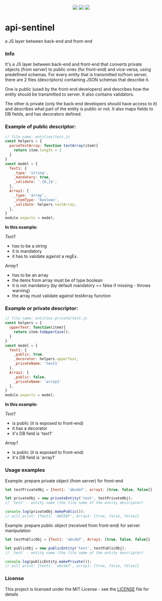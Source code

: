 <p align="center">
  <img src="https://img.shields.io/badge/version-v0.1.0-brightgreen.svg">
  <img src="https://img.shields.io/badge/tests-6/6-orange.svg">
  <img src="https://img.shields.io/badge/license-MIT-blue.svg">
</p>

# api-sentinel
a JS layer between back-end and front-end

### Info
It's a JS layer between back-end and front-end that converts private objects (from server) to public ones (for front-end) and vice-versa, using predefined schemas. For every entity that is transmitted to/from server, there are 2 files (descriptors) containing JSON schemas that describe it.

One is public (used by the front-end developers) and describes how the entity should be transmitted to server. It also contains validators.

The other is private (only the back-end developers should have access to it) and describes what part of the entity is public or not. It also maps fields to DB fields, and has decorators defined.

### Example of public descriptor:
```javascript
// file name: entities/test.js
const helpers = {
  parseTestArray: function testArray(item){
    return item.length > 2
  }
}
const model = {
  Text1: {
    _type: 'string',
    _mandatory: true,
    _validate: '.{6,}$',
  },
  Array1: {
    _type: 'array',
    _itemType: 'boolean',
    _validate: helpers.testArray,
  },
}
module.exports = model;
```

**In this example:**

_Text1_
+ has to be a string
+ it is mandatory
+ it has to validate against a regEx.

_Array1_
+ has to be an array
+ the items from array must be of type boolean
+ it is not mandatory (by default mandatory == false if missing - throws warning)
+ the array must validate against testArray function


### Example or private descriptor:
```javascript
// file name: entities-private/test.js
const helpers = {
  upperText: function(item){
    return item.toUpperCase();
  }
}
const model = {
  Text1: {
    _public: true,
    _decorator: helpers.upperText,
    _privateName: 'text1'
  },
  Array1: {
    _public: false,
    _privateName: 'array1'
  },
}
module.exports = model;
```

**In this example:**

_Text1_
+ is public (it is exposed to front-end)
+ it has a decorator
+ it's DB field is 'text1'

_Array1_
+ is public (it is exposed to front-end)
+ it's DB field is 'array1'

### Usage examples

Example: prepare private object (from server) for front-end
```javascript
let testPrivateObj = {text1: 'abcdef', array1: [true, false, false]}

let privateObj = new privateEntity('test', testPrivateObj);
// 'test' - entity name (the file name of the entity descriptor)

console.log(privateObj.makePublic());
// will print: {Text1: 'ABCDEF', Array1: [true, false, false]}
```

Example: prepare public object (received from front-end) for server manipulation
```javascript
let testPublicObj = {Text1: 'abcdef', Array1: [true, false, false]}

let publicObj = new publicEntity('test', testPublicObj);
// 'test' - entity name (the file name of the entity descriptor)

console.log(publicEntity.makePrivate());
// will print: {text1: 'abcdef', array1: [true, false, false]}
```

### License

This project is licensed under the MIT License - see the [LICENSE](LICENSE) file for details
